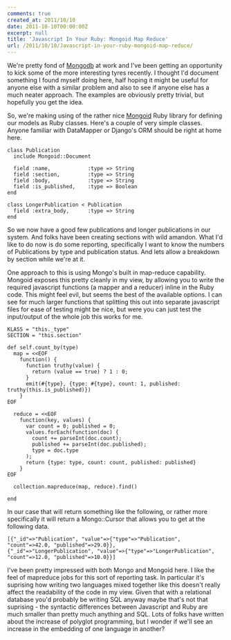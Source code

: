 ```yaml
---
comments: true
created_at: 2011/10/10
date: 2011-10-10T00:00:00Z
excerpt: null
title: 'Javascript In Your Ruby: Mongoid Map Reduce'
url: /2011/10/10/Javascript-in-your-ruby-mongoid-map-reduce/
---
```


We're pretty fond of [Mongodb](http://mongodb.org/) at work and I've been getting an opportunity to kick some of the more interesting tyres recently. I thought I'd document something I found myself doing here, half hoping it might be useful for anyone else with a similar problem and also to see if anyone else has a much neater approach. The examples are obviously pretty trivial, but hopefully you get the idea.

So, we're making using of the rather nice [Mongoid](http://mongoid.org/) Ruby library for defining our models as Ruby classes. Here's a couple of very simple classes. Anyone familiar with DataMapper or Django's ORM should be right at home here.

    class Publication
      include Mongoid::Document

      field :name,            :type => String
      field :section,         :type => String
      field :body,            :type => String
      field :is_published,    :type => Boolean
    end

    class LongerPublication < Publication
      field :extra_body,      :type => String
    end

So we now have a good few publications and longer publications in our system. And folks have been creating sections with wild amandon. What I'd like to do now is do some reporting, specifically I want to know the numbers of Publications by type and publication status. And lets allow a breakdown by section while we're at it.

One approach to this is using Mongo's built in map-reduce capability. Mongoid exposes this pretty cleanly in my view, by allowing you to write the required javascript functions (a mapper and a reducer) inline in the Ruby code. This might feel evil, but seems the best of the available options. I can see for much larger functions that splitting this out into separate javascript files for ease of testing might be nice, but were you can just test the input/output of the whole job this works for me.

    KLASS = "this._type"
    SECTION = "this.section"

    def self.count_by(type)
      map = <<EOF
        function() {
          function truthy(value) {
            return (value == true) ? 1 : 0;
          }
          emit(#{type}, {type: #{type}, count: 1, published: truthy(this.is_published)})
        }
    EOF

      reduce = <<EOF
        function(key, values) {
          var count = 0; published = 0;
          values.forEach(function(doc) {
            count += parseInt(doc.count);
            published += parseInt(doc.published);
            type = doc.type
          );
          return {type: type, count: count, published: published}
        }
    EOF

      collection.mapreduce(map, reduce).find()

    end

In our case that will return something like the following, or rather more specifically it will return a Mongo::Cursor that allows you to get at the following data.

    [{"_id"=>"Publication", "value"=>{"type"=>"Publication", "count"=>42.0, "published"=>29.0}},
    {"_id"=>"LongerPublication", "value"=>{"type"=>"LongerPublication", "count"=>12.0, "published"=>10.0}}]

I've been pretty impressed with both Mongo and Mongoid here. I like the feel of mapreduce jobs for this sort of reporting task. In particular it's suprising how writing two languages mixed together like this doesn't really affect the readability of the code in my view. Given that with a relational database you'd probably be writing SQL anyway maybe that's not that suprising - the syntactic differences between Javascript and Ruby are much smaller than pretty much anything and SQL. Lots of folks have written about the increase of polyglot programming, but I wonder if we'll see an increase in the embedding of one language in another?
